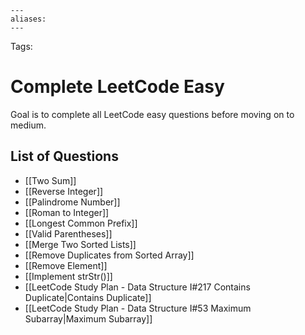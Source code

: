 ```
---
aliases:
---
```

Tags:

# Complete LeetCode Easy
Goal is to complete all LeetCode easy questions before moving on to medium.

## List of Questions
- [[Two Sum]]
- [[Reverse Integer]]
- [[Palindrome Number]]
- [[Roman to Integer]]
- [[Longest Common Prefix]]
- [[Valid Parentheses]]
- [[Merge Two Sorted Lists]]
- [[Remove Duplicates from Sorted Array]]
- [[Remove Element]]
- [[Implement strStr()]]
- [[LeetCode Study Plan - Data Structure I#217 Contains Duplicate|Contains Duplicate]]
- [[LeetCode Study Plan - Data Structure I#53 Maximum Subarray|Maximum Subarray]]